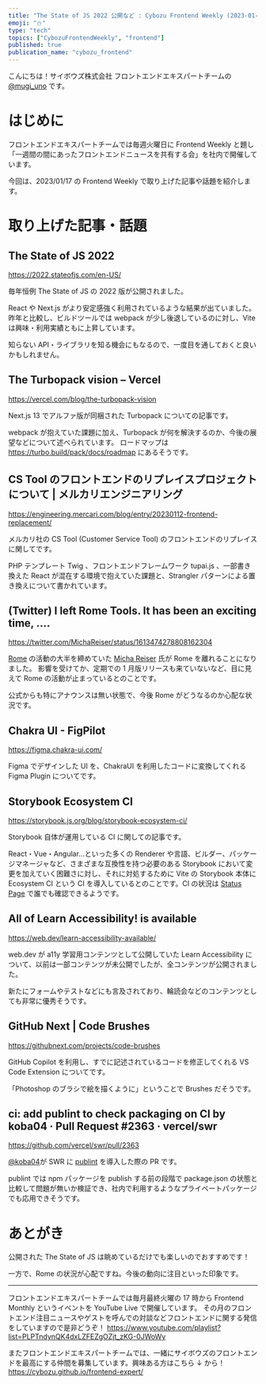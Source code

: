 ```yaml
---
title: "The State of JS 2022 公開など : Cybozu Frontend Weekly (2023-01-17号)"
emoji: "⛄️"
type: "tech"
topics: ["CybozuFrontendWeekly", "frontend"]
published: true
publication_name: "cybozu_frontend"
---
```


こんにちは！サイボウズ株式会社 フロントエンドエキスパートチームの [@mugi_uno](https://twitter.com/mugi_uno) です。

# はじめに

フロントエンドエキスパートチームでは毎週火曜日に Frontend Weekly と題し「一週間の間にあったフロントエンドニュースを共有する会」を社内で開催しています。

今回は、2023/01/17 の Frontend Weekly で取り上げた記事や話題を紹介します。

# 取り上げた記事・話題

## The State of JS 2022

https://2022.stateofjs.com/en-US/

毎年恒例 The State of JS の 2022 版が公開されました。

React や Next.js がより安定感強く利用されているような結果が出ていました。
昨年と比較し、ビルドツールでは webpack が少し後退しているのに対し、Vite は興味・利用実績ともに上昇しています。

知らない API・ライブラリを知る機会にもなるので、一度目を通しておくと良いかもしれません。

## The Turbopack vision – Vercel

https://vercel.com/blog/the-turbopack-vision

Next.js 13 でアルファ版が同梱された Turbopack についての記事です。

webpack が抱えていた課題に加え、Turbopack が何を解決するのか、今後の展望などについて述べられています。
ロードマップは https://turbo.build/pack/docs/roadmap にあるそうです。

## CS Tool のフロントエンドのリプレイスプロジェクトについて | メルカリエンジニアリング

https://engineering.mercari.com/blog/entry/20230112-frontend-replacement/

メルカリ社の CS Tool (Customer Service Tool) のフロントエンドのリプレイスに関してです。

PHP テンプレート Twig 、フロントエンドフレームワーク tupai.js 、一部書き換えた React が混在する環境で抱えていた課題と、Strangler パターンによる置き換えについて書かれています。

## (Twitter) I left Rome Tools. It has been an exciting time, ....

https://twitter.com/MichaReiser/status/1613474278808162304

[Rome](https://rome.tools/) の活動の大半を締めていた [Micha Reiser](https://twitter.com/MichaReiser) 氏が Rome を離れることになりました。
影響を受けてか、定期での 1 月版リリースも来ていないなど、目に見えて Rome の活動が止まっているとのことです。

公式からも特にアナウンスは無い状態で、今後 Rome がどうなるのか心配な状況です。

## Chakra UI - FigPilot

https://figma.chakra-ui.com/

Figma でデザインした UI を、ChakraUI を利用したコードに変換してくれる Figma Plugin についてです。

## Storybook Ecosystem CI

https://storybook.js.org/blog/storybook-ecosystem-ci/

Storybook 自体が運用している CI に関しての記事です。

React・Vue・Angular...といった多くの Renderer や言語、ビルダー、パッケージマネージャなど、さまざまな互換性を持つ必要のある Storybook において変更を加えていく困難さに対し、それに対処するために Vite の Storybook 本体に Ecosystem CI という CI を導入しているとのことです。CI の状況は [Status Page](https://storybook.js.org/status) で誰でも確認できるようです。

## All of Learn Accessibility! is available

https://web.dev/learn-accessibility-available/

web.dev が a11y 学習用コンテンツとして公開していた Learn Accessibility について、以前は一部コンテンツが未公開でしたが、全コンテンツが公開されました。

新たにフォームやテストなどにも言及されており、輪読会などのコンテンツとしても非常に優秀そうです。

## GitHub Next | Code Brushes

https://githubnext.com/projects/code-brushes

GitHub Copilot を利用し、すでに記述されているコードを修正してくれる VS Code Extension についてです。

「Photoshop のブラシで絵を描くように」ということで Brushes だそうです。

## ci: add publint to check packaging on CI by koba04 · Pull Request #2363 · vercel/swr

https://github.com/vercel/swr/pull/2363

[@koba04](https://twitter.com/koba04)が SWR に [publint](https://github.com/bluwy/publint) を導入した際の PR です。

publint では npm パッケージを publish する前の段階で package.json の状態と比較して問題が無いか検証でき、社内で利用するようなプライベートパッケージでも応用できそうです。

# あとがき

公開された The State of JS は眺めているだけでも楽しいのでおすすめです！

一方で、Rome の状況が心配ですね。今後の動向に注目といった印象です。

---

フロントエンドエキスパートチームでは毎月最終火曜の 17 時から Frontend Monthly というイベントを YouTube Live で開催しています。
その月のフロントエンド注目ニュースやゲストを呼んでの対談などフロントエンドに関する発信をしていますので是非どうぞ！
https://www.youtube.com/playlist?list=PLPTndynQK4dxLZFEZgOZjt_zKG-0JWoWy

またフロントエンドエキスパートチームでは、一緒にサイボウズのフロントエンドを最高にする仲間を募集しています。興味ある方はこちら ↓ から！
https://cybozu.github.io/frontend-expert/
